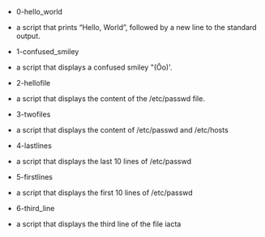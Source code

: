 * 0-hello_world
- a script that prints “Hello, World”, followed by a new line to the standard output.

* 1-confused_smiley
- a script that displays a confused smiley "(Ôo)'.

* 2-hellofile
- a script that displays the content of the /etc/passwd file.

* 3-twofiles
- a script that displays the content of /etc/passwd and /etc/hosts

* 4-lastlines
- a script that displays the last 10 lines of /etc/passwd 

* 5-firstlines
- a script that displays the first 10 lines of /etc/passwd

* 6-third_line
- a script that displays the third line of the file iacta


